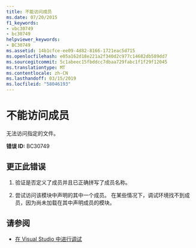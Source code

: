```yaml
---
title: 不能访问成员
ms.date: 07/20/2015
f1_keywords:
- vbc30749
- bc30749
helpviewer_keywords:
- BC30749
ms.assetid: 14b1cfce-ee09-4d82-8166-1721eac5d715
ms.openlocfilehash: e05a162d18e221a2f340d2c977c14682db589dd7
ms.sourcegitcommit: 5c1abeec15fbddcc7dbaa729fabc1f1f29f12045
ms.translationtype: MT
ms.contentlocale: zh-CN
ms.lasthandoff: 03/15/2019
ms.locfileid: "58046193"
---
```

# <a name="unable-to-access-member"></a>不能访问成员
无法访问指定的文件。  
  
 **错误 ID:** BC30749  
  
## <a name="to-correct-this-error"></a>更正此错误  
  
1.  验证是否定义了成员并且已正确拼写了成员名称。  
  
2.  尝试访问该模块中声明的其中一个成员。 在某些情况下，调试环境找不到成员，因为尚未加载在其中声明成员的模块。  
  
## <a name="see-also"></a>请参阅

- [在 Visual Studio 中进行调试](/visualstudio/debugger/debugging-in-visual-studio)
